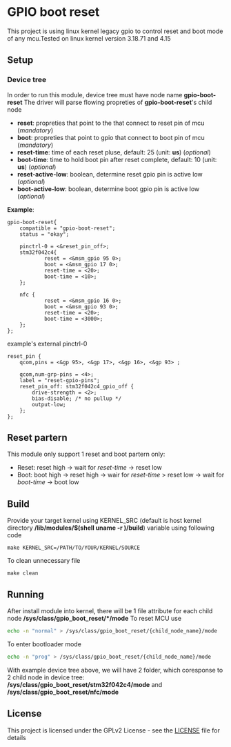 # GPIO boot reset

This project is using linux kernel legacy gpio to control reset and boot mode of any mcu.Tested on linux kernel version 3.18.71 and 4.15

## Setup

### Device tree 

In order to run this module, device tree must have node name **gpio-boot-reset**
The driver will parse flowing propreties of **gpio-boot-reset**'s child node

- **reset**: propreties that point to the that connect to reset pin of mcu (*mandatory*)
- **boot**: propreties that point to gpio that connect to boot pin of mcu (*mandatory*)
- **reset-time**: time of each reset pluse, default: 25 (unit: **us**) (*optional*)
- **boot-time**: time to hold boot pin after reset complete, default: 10 (unit: **us**) (*optional*)
- **reset-active-low**: boolean, determine reset gpio pin is active low (*optional*)
- **boot-active-low**: boolean, determine boot gpio pin is active low (*optional*)

__Example__:

```device tree
gpio-boot-reset{
    compatible = "gpio-boot-reset";
    status = "okay";

    pinctrl-0 = <&reset_pin_off>;
    stm32f042c4{
            reset = <&msm_gpio 95 0>;
            boot = <&msm_gpio 17 0>;
            reset-time = <20>;
            boot-time = <10>;
    };

    nfc {
            reset = <&msm_gpio 16 0>;
            boot = <&msm_gpio 93 0>;
            reset-time = <20>;
            boot-time = <3000>;
    };
};
```

example's  external pinctrl-0

```device tree
reset_pin { 
    qcom,pins = <&gp 95>, <&gp 17>, <&gp 16>, <&gp 93> ;

    qcom,num-grp-pins = <4>;
    label = "reset-gpio-pins";
    reset_pin_off: stm32f042c4_gpio_off {
        drive-strength = <2>;
        bias-disable; /* no pullup */
        output-low;
    };
};
```

## Reset partern  

This module only support 1 reset and boot partern only:

- Reset: reset high -> wait for *reset-time* -> reset low
- Boot: boot high -> reset high -> wair for *reset-time* > reset low -> wait for *boot-time* -> boot low

## Build

Provide your target kernel using KERNEL_SRC (default is host kernel directory **/lib/modules/$(shell uname -r )/build**) variable using following code

```
make KERNEL_SRC=/PATH/TO/YOUR/KERNEL/SOURCE
```

To clean unnecessary file

```
make clean
```

## Running

After install module into kernel, there will be 1 file attribute for each child node **/sys/class/gpio_boot_reset/*/mode**
To reset MCU use

```sh
echo -n "normal" > /sys/class/gpio_boot_reset/{child_node_name}/mode
```

To enter bootloader mode

```sh
echo -n "prog" > /sys/class/gpio_boot_reset/{child_node_name}/mode
```

With example device tree above, we will have 2 folder, which coresponse to 2 child node in device tree: **/sys/class/gpio_boot_reset/stm32f042c4/mode** and **/sys/class/gpio_boot_reset/nfc/mode**

## License

This project is licensed under the GPLv2 License - see the [LICENSE](./LICENSE) file for details
